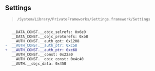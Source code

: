 ## Settings

> `/System/Library/PrivateFrameworks/Settings.framework/Settings`

```diff

   __DATA_CONST.__objc_selrefs: 0x6e0
   __DATA_CONST.__objc_protorefs: 0xb8
   __AUTH_CONST.__auth_got: 0x1208
-  __AUTH_CONST.__auth_ptr: 0xc58
+  __AUTH_CONST.__auth_ptr: 0xc68
   __AUTH_CONST.__const: 0x22a0
   __AUTH_CONST.__objc_const: 0x4c40
   __AUTH.__objc_data: 0x450

```
